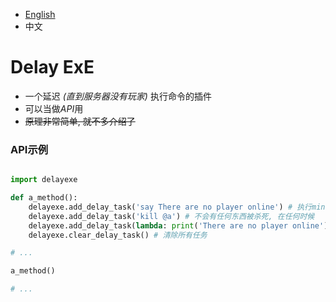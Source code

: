 
- [English](README.MD)
- 中文

# Delay ExE

- 一个延迟 _(直到服务器没有玩家)_ 执行命令的插件
- 可以当做*API*用
- ~~原理非常简单, 就不多介绍了~~

### API示例

```python

import delayexe

def a_method():
	delayexe.add_delay_task('say There are no player online') # 执行minecraft命令
	delayexe.add_delay_task('kill @a') # 不会有任何东西被杀死, 在任何时候
	delayexe.add_delay_task(lambda: print('There are no player online')) # 可以执行python无参函数
	delayexe.clear_delay_task() # 清除所有任务

# ...

a_method()

# ...

```
